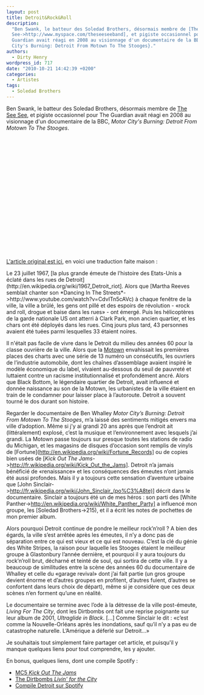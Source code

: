```yaml
---
layout: post
title: Detroit&Rock&Roll
description:
  "Ben Swank, le batteur des Soledad Brothers, désormais membre de [The See
  See->http://www.myspace.com/theseeseeband], et pigiste occasionnel pour The
  Guardian avait réagi en 2008 au visionnage d'un documentaire de la BBC, {Motor
  City's Burning: Detroit From Motown To The Stooges}."
authors:
  - Dirty Henry
wordpress_id: 717
date: "2010-10-21 14:42:39 +0200"
categories:
  - Artistes
tags:
  - Soledad Brothers
---
```


Ben Swank, le batteur des Soledad Brothers, désormais membre de
[The See See](http://www.myspace.com/theseeseeband), et pigiste occasionnel pour
The Guardian avait réagi en 2008 au visionnage d'un documentaire de la BBC,
_Motor City's Burning: Detroit From Motown To The Stooges_.

<object width="500" height="306"><param name="movie" value="http://www.youtube.com/v/Et8VXb9pv1c?fs=1&hl=fr_FR"></param><param name="allowFullScreen" value="true"></param><param name="allowscriptaccess" value="always"></param><embed src="http://www.youtube.com/v/Et8VXb9pv1c?fs=1&hl=fr_FR" type="application/x-shockwave-flash" allowscriptaccess="always" allowfullscreen="true" width="500" height="306"></embed></object>

[L'article original est ici](http://www.guardian.co.uk/music/2008/mar/01/popandrock.features16),
en voici une traduction faite maison :

<quote>
Le 23 juillet 1967, [la plus grande émeute de l’histoire des Etats-Unis a éclaté dans les rues de Detroit](http://en.wikipedia.org/wiki/1967_Detroit_riot]. Alors que [Martha Reeves semblait chanter son *Dancing In The Streets*->http://www.youtube.com/watch?v=CdvITn5cAVc) à chaque fenêtre de la ville, la ville a brûlé, les gens ont pillé et des espoirs de révolution - «rock and roll, drogue et baise dans les rues» - ont émergé. Puis les hélicoptères de la garde nationale US ont atterri à Clark Park, mon ancien quartier, et les chars ont été déployés dans les rues. Cinq jours plus tard, 43 personnes avaient été tuées parmi lesquelles 33 étaient noires.

Il n'était pas facile de vivre dans le Detroit du milieu des années 60 pour la
classe ouvrière de la ville. Alors que la
[Motown](http://fr.wikipedia.org/wiki/Motown) envahissait les premières places
des charts avec une série de 13 numéro un consécutifs, les ouvriers de
l’industrie automobile, dont les chaînes d’assemblage avaient inspiré le modèle
économique du label, vivaient au-dessous du seuil de pauvreté et luttaient
contre un racisme institutionnalisé et profondément ancré. Alors que Black
Bottom, le légendaire quartier de Detroit, avait influencé et donnée naissance
au son de la Motown, les urbanistes de la ville étaient en train de le condamner
pour laisser place à l’autoroute. Detroit a souvent tourné le dos durant son
histoire.

Regarder le documentaire de Ben Whalley _Motor City’s Burning: Detroit From
Motown To The Stooges_, m’a laissé des sentiments mitigés envers ma ville
d’adoption. Même si j’y ai grandi 20 ans après que l’endroit ait (littéralement)
explosé, c’est la musique et l’environnement avec lesquels j’ai grandi. La
Motown passe toujours sur presque toutes les stations de radio du Michigan, et
les magasins de disques d’occasion sont remplis de vinyls de
[Fortune](http://en.wikipedia.org/wiki/Fortune_Records] ou de copies bien usées
de [*Kick Out The Jams*->http://fr.wikipedia.org/wiki/Kick_Out_the_Jams].
Detroit n’a jamais bénéficié de «renaissance» et les conséquences des émeutes
n’ont jamais été aussi profondes. Mais il y a toujours cette sensation
d’aventure urbaine que [John
Sinclair->http://fr.wikipedia.org/wiki/John_Sinclair_(po%C3%A8te)] décrit dans
le documentaire. Sinclair a toujours été un de mes héros : son parti des [White
Panther->http://en.wikipedia.org/wiki/White_Panther_Party] a influencé mon
groupe, les [Soledad Brothers->215), et il a écrit les notes de pochettes de mon
premier album.

Alors pourquoi Detroit continue de pondre le meilleur rock’n’roll ? A bien des
égards, la ville s’est arrêtée après les émeutes, il n’y a donc pas de
séparation entre ce qui est vieux et ce qui est nouveau. C’est la clé du génie
des White Stripes, la raison pour laquelle les Stooges étaient le meilleur
groupe à Glastonbury l’année dernière, et pourquoi il y aura toujours du
rock’n’roll brut, décharné et teinté de soul, qui sortira de cette ville. Il y a
beaucoup de similitudes entre la scène des années 60 du documentaire de Whalley
et celle du «garage revival» dont j’ai fait partie (un gros groupe devient
énorme et d’autres groupes en profitent, d’autres fuient, d’autres se confortent
dans leurs choix de départ), même si je considère que ces deux scènes n’en
forment qu’une en réalité.

Le documentaire se termine avec l’ode à la détresse de la ville post-émeute,
_Living For The City_, dont les Dirtbombs ont fait une reprise poignante sur
leur album de 2001, _Ultraglide in Black_. […] Comme Sinclair le dit : «c’est
comme la Nouvelle-Orléans après les inondations, sauf qu’il n’y a pas eu de
catastrophe naturelle. L’Amérique a déferlé sur Detroit…» </quote>

Je souhaitais tout simplement faire partager cet article, et puisqu'il y manque
quelques liens pour tout comprendre, les y ajouter.

En bonus, quelques liens, dont une compile Spotify :

- [MC5 _Kick Out The Jams_](http://www.youtube.com/watch?v=iM6nasmkg7A)
- [The Dirtbombs _Livin' for the City_](http://www.deezer.com/listen-2068265)
- [Compile Detroit sur Spotify](http://open.spotify.com/user/dirtyhenry/playlist/1RLY05XUpE2GH92qaol6X6)
